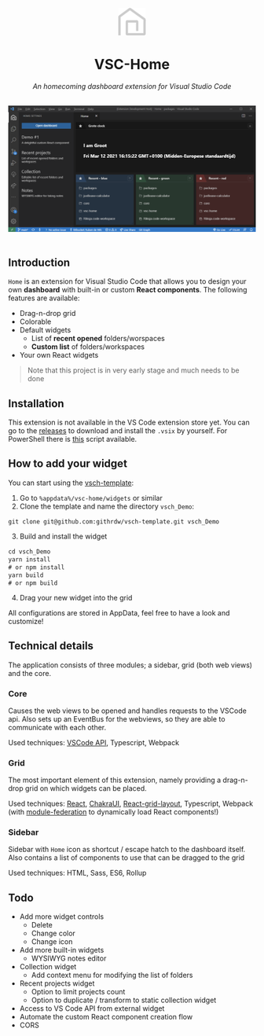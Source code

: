 
<p align="center">
  <img src="packages/core/assets/logo_vschome.white.min.png" height="56" alt="VSCH Logo" />
</p>
<h1 align="center">VSC-Home</h1>
<i><p align="center">
An homecoming dashboard extension for Visual Studio Code
</p></i>
<br/>
<img src="assets/Demo - Dashboard.png" alt="Screenshot of usage" />
<br/>
<br/>

## Introduction
`Home` is an extension for Visual Studio Code that allows you to design your own **dashboard** with built-in or custom **React components**.
The following features are available:

* Drag-n-drop grid
* Colorable
* Default widgets
  * List of **recent opened** folders/worspaces
  * **Custom list** of folders/workspaces
* Your own React widgets

> Note that this project is in very early stage and much needs to be done

## Installation
This extension is not available in the VS Code extension store yet.
You can go to the [releases](https://github.com/githrdw/vsc-home/releases) to download and install the `.vsix` by yourself.
For PowerShell there is [this](https://gist.github.com/githrdw/75eae6fa33a3fbfa11f485ea5d0a826b) script available.

## How to add your widget
You can start using the [vsch-template](https://github.com/githrdw/vsch-template):
1. Go to `%appdata%/vsc-home/widgets` or similar
2. Clone the template and name the directory `vsch_Demo`:
```
git clone git@github.com:githrdw/vsch-template.git vsch_Demo
```
3. Build and install the widget
```
cd vsch_Demo
yarn install
# or npm install
yarn build
# or npm build
```
4. Drag your new widget into the grid

All configurations are stored in AppData, feel free to have a look and customize!

## Technical details
The application consists of three modules; a sidebar, grid (both web views) and the core. 

### Core
Causes the web views to be opened and handles requests to the VSCode api.
Also sets up an EventBus for the webviews, so they are able to communicate with each other.

Used techniques: 
[VSCode API](https://code.visualstudio.com/api/references/vscode-api), Typescript, Webpack

### Grid
The most important element of this extension, namely providing a drag-n-drop grid on which widgets can be placed.

Used techniques: 
[React](https://github.com/facebook/react), 
[ChakraUI](https://github.com/chakra-ui/chakra-ui),
[React-grid-layout](https://github.com/react-grid-layout/react-grid-layout), 
Typescript, 
Webpack 
(with [module-federation](https://module-federation.github.io/blog/get-started) to dynamically load React components!)

### Sidebar
Sidebar with `Home` icon as shortcut / escape hatch to the dashboard itself.
Also contains a list of components to use that can be dragged to the grid 

Used techniques: HTML, Sass, ES6, Rollup

## Todo
- Add more widget controls
  - Delete
  - Change color
  - Change icon
- Add more built-in widgets
  - WYSIWYG notes editor
- Collection widget
  - Add context menu for modifying the list of folders
- Recent projects widget
  - Option to limit projects count
  - Option to duplicate / transform to static collection widget
- Access to VS Code API from external widget
- Automate the custom React component creation flow
- CORS
